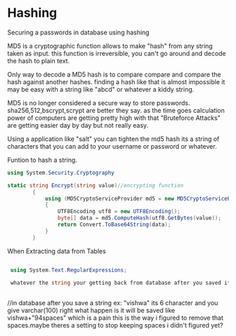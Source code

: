 # Hashing
Securing a passwords in database using hashing


MD5 is a cryptographic function allows to make "hash" from any string taken as input. this function is irreversible, 
you can't go around and decode the hash to plain text.

Only way to decode a MD5 hash is to compare compare and compare the  hash against another hashes.
finding a hash like that is almost impossible it may be easy with a string like "abcd" or whatever a kiddy string.

MD5 is no longer considered a secure way to store passwords. sha256,512,bscrypt,scrypt are better they say.
as the time goes calculation power of computers are getting pretty high with that "Bruteforce Attacks" are getting easier 
day by day but not really easy.

Using a application like "salt" you can tighten the md5 hash its a string of characters that you can add to 
your username or password or whatever.


Funtion to hash a string.
```c#
using System.Security.Cryptography

static string Encrypt(string value)//encrypting function
        {
            using (MD5CryptoServiceProvider md5 = new MD5CryptoServiceProvider())
            {
                UTF8Encoding utf8 = new UTF8Encoding();
                byte[] data = md5.ComputeHash(utf8.GetBytes(value));
                return Convert.ToBase64String(data);
            }
        }
```

When Extracting data from Tables

```c#

 using System.Text.RegularExpressions;
 
 whatever the string your getting back from database after you saved it there = Regex.Replace(yourstringvariable, @"\s", "");
 
 ```
 
 //in database after you save a string ex: "vishwa" its 6 character and you give varchar(100) right what happen is it will be saved like vishwa+"94spaces" which is a pain
 this is the way i figured to remove that spaces.maybe theres a setting to stop keeping spaces i didn't figured yet?
 
 
 
 
 
 
 
 
 
 
 
 
 
 
 
 
